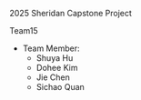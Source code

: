 2025 Sheridan Capstone Project

Team15

- Team Member:
    - Shuya Hu
    - Dohee Kim
    - Jie Chen
    - Sichao Quan
